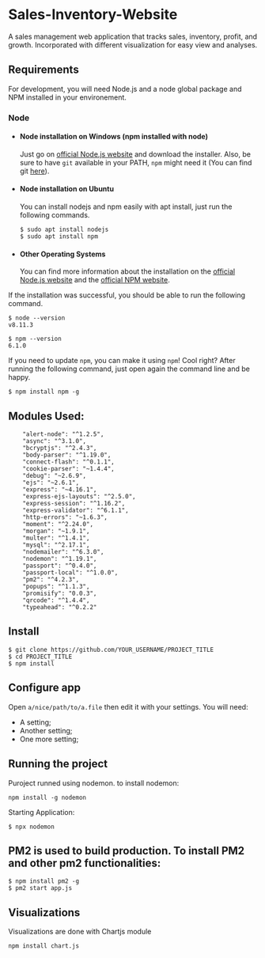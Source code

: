 # Sales-Inventory-Website
A sales management web application that tracks sales, inventory, profit, and growth. Incorporated with different visualization for easy view and analyses. 
## Requirements

For development, you will need Node.js and a node global package and NPM installed in your environement.

### Node 
- #### Node installation on Windows (npm installed with node)

  Just go on [official Node.js website](https://nodejs.org/) and download the installer.
Also, be sure to have `git` available in your PATH, `npm` might need it (You can find git [here](https://git-scm.com/)).

- #### Node installation on Ubuntu

  You can install nodejs and npm easily with apt install, just run the following commands.

      $ sudo apt install nodejs
      $ sudo apt install npm

- #### Other Operating Systems
  You can find more information about the installation on the [official Node.js website](https://nodejs.org/) and the [official NPM website](https://npmjs.org/).

If the installation was successful, you should be able to run the following command.

    $ node --version
    v8.11.3

    $ npm --version
    6.1.0

If you need to update `npm`, you can make it using `npm`! Cool right? After running the following command, just open again the command line and be happy.

    $ npm install npm -g

###
## Modules Used:
```
    "alert-node": "^1.2.5",
    "async": "^3.1.0",
    "bcryptjs": "^2.4.3",
    "body-parser": "^1.19.0",
    "connect-flash": "^0.1.1",
    "cookie-parser": "~1.4.4",
    "debug": "~2.6.9",
    "ejs": "~2.6.1",
    "express": "~4.16.1",
    "express-ejs-layouts": "^2.5.0",
    "express-session": "^1.16.2",
    "express-validator": "^6.1.1",
    "http-errors": "~1.6.3",
    "moment": "^2.24.0",
    "morgan": "~1.9.1",
    "multer": "^1.4.1",
    "mysql": "^2.17.1",
    "nodemailer": "^6.3.0",
    "nodemon": "^1.19.1",
    "passport": "^0.4.0",
    "passport-local": "^1.0.0",
    "pm2": "^4.2.3",
    "popups": "^1.1.3",
    "promisify": "0.0.3",
    "qrcode": "^1.4.4",
    "typeahead": "^0.2.2"
  ```


## Install

    $ git clone https://github.com/YOUR_USERNAME/PROJECT_TITLE
    $ cd PROJECT_TITLE
    $ npm install

## Configure app

Open `a/nice/path/to/a.file` then edit it with your settings. You will need:

- A setting;
- Another setting;
- One more setting;

## Running the project
Puroject runned using nodemon. to install nodemon:
```
npm install -g nodemon
```
    
Starting Application:
```
$ npx nodemon
```

## PM2 is used to build production. To install PM2 and other pm2 functionalities:
    $ npm install pm2 -g
    $ pm2 start app.js

## Visualizations
Visualizations are done with Chartjs module
```
npm install chart.js
```
